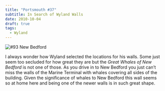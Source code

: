 ```yaml
---
title: "Portsmouth #37"
subtitle: In Search of Wyland Walls
date: 2010-10-04
draft: true
tags:
  - Wyland
---
```


![#93 New Bedford](../images/93-newbedford.jpeg)

I always wonder how Wyland selected the locations for his walls. Some just seem too secluded for how great they are but the _Great Whales of New Bedford_ is not one of those. As you drive in to New Bedford you just can’t miss the walls of the Marine Terminal with whales covering all sides of the building. Given the significance of whales to New Bedford this wall seems so at home here and being one of the newer walls is in such great shape.
